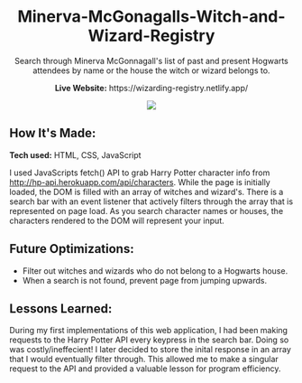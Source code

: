 <div align="center">
  <h1>Minerva-McGonagalls-Witch-and-Wizard-Registry</h1>
  <p>Search through Minerva McGonnagall's list of past and present Hogwarts attendees by name or the house the witch or wizard belongs to.</p>
  <p><b>Live Website:</b> https://wizarding-registry.netlify.app/</p>
</div>

<div align="center">
  <img src="https://user-images.githubusercontent.com/77141303/168927600-546eba1a-b78c-4481-a4f3-48aee7ea0c75.gif">
</div>


## How It's Made:

**Tech used:** HTML, CSS, JavaScript

I used JavaScripts fetch() API to grab Harry Potter character info from http://hp-api.herokuapp.com/api/characters. While the page is initially loaded, the DOM is filled with an array of witches and wizard's. There is a search bar with an event listener that actively filters through the array that is represented on page load. As you search character names or houses, the characters rendered to the DOM will represent your input.

## Future Optimizations:

<ul>
  <li>Filter out witches and wizards who do not belong to a Hogwarts house.</li>
  <li>When a search is not found, prevent page from jumping upwards.</li>
</ul>

## Lessons Learned:

During my first implementations of this web application, I had been making requests to the Harry Potter API every keypress in the search bar. Doing so was costly/ineffecient! I later decided to store the inital response in an array that I would eventually filter through. This allowed me to make a singular request to the API and provided a valuable lesson for program efficiency.

